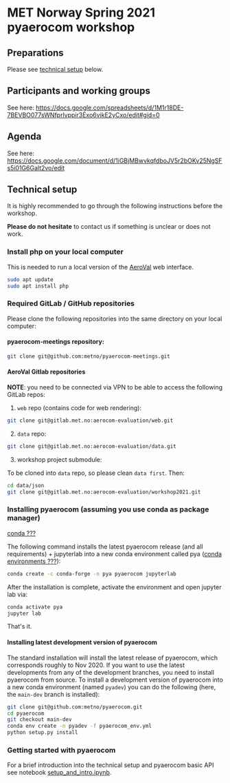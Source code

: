 # MET Norway Spring 2021 pyaerocom workshop

## Preparations

Please see [technical setup](https://github.com/metno/pyaerocom-meetings/tree/master/Feb2021_Workshop#technical-setup) below.

## Participants and working groups

See here: https://docs.google.com/spreadsheets/d/1M1r18DE-7BEVBO077sWNfprlvppir3Exo6vikE2yCxo/edit#gid=0

## Agenda

See here: https://docs.google.com/document/d/1iGBjMBwvkqfdboJV5r2bOKv25NgSFs5i01G6Galt2vo/edit

## Technical setup

It is highly recommended to go through the following instructions before the workshop.

**Please do not hesitate** to contact us if something is unclear or does not work.

### Install php on your local computer

This is needed to run a local version of the [AeroVal](https://aerocom-evaluation.met.no/) web interface.

```bash
sudo apt update
sudo apt install php
```

### Required GitLab / GitHub repositories

Please clone the following repositories into the same directory on your local computer:

#### pyaerocom-meetings repository:

```bash
git clone git@github.com:metno/pyaerocom-meetings.git
```

#### AeroVal Gitlab repositories

**NOTE**: you need to be connected via VPN to be able to access the following GitLab repos:

1. `web` repo (contains code for web rendering):

  ```bash
  git clone git@gitlab.met.no:aerocom-evaluation/web.git
  ```

2. `data` repo:

  ```bash
  git clone git@gitlab.met.no:aerocom-evaluation/data.git
  ```

3. workshop project submodule:

  To be cloned into `data` repo, so please clean `data first`. Then:

  ```bash
  cd data/json
  git clone git@gitlab.met.no:aerocom-evaluation/workshop2021.git
  ```

### Installing pyaerocom (assuming you use conda as package manager)

[conda ???](https://docs.conda.io/en/latest/)

The following command installs the latest pyaerocom release (and all requirements) + jupyterlab into a new conda
environment called pya ([conda environments ???](https://docs.conda.io/projects/conda/en/latest/user-guide/tasks/manage-environments.html)):


```bash
conda create -c conda-forge -n pya pyaerocom jupyterlab
```

After the installation is complete, activate the environment and open jupyter lab via:

```bash
conda activate pya
jupyter lab
```

That's it.

#### Installing latest development version of pyaerocom

The standard installation will install the latest release of pyaerocom, which corresponds roughly to Nov 2020. If you want to use the latest developments from any of the development branches, you need to install pyaerocom from source. To install a development version of pyaerocom into a new conda environment (named `pyadev`) you can do the following (here, the `main-dev` branch is installed):

```bash
git clone git@github.com:metno/pyaerocom.git
cd pyaerocom
git checkout main-dev
conda env create -n pyadev -f pyaerocom_env.yml
python setup.py install
```

### Getting started with pyaerocom

For a brief introduction into the technical setup and pyaerocom basic API see notebook [setup_and_intro.ipynb](https://github.com/jgliss/pyaerocom-meetings/blob/master/Feb2021_Workshop/setup_and_intro.ipynb).

